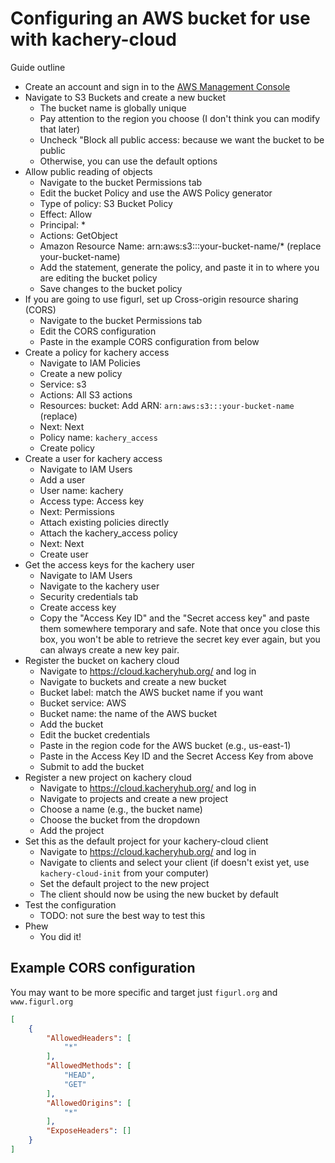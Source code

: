 # Configuring an AWS bucket for use with kachery-cloud

Guide outline

* Create an account and sign in to the [AWS Management Console](https://aws.amazon.com/console/)
* Navigate to S3 Buckets and create a new bucket
    - The bucket name is globally unique
    - Pay attention to the region you choose (I don't think you can modify that later)
    - Uncheck "Block all public access: because we want the bucket to be public
    - Otherwise, you can use the default options
* Allow public reading of objects
    - Navigate to the bucket Permissions tab
    - Edit the bucket Policy and use the AWS Policy generator
    - Type of policy: S3 Bucket Policy
    - Effect: Allow
    - Principal: *
    - Actions: GetObject
    - Amazon Resource Name: arn:aws:s3:::your-bucket-name/* (replace your-bucket-name)
    - Add the statement, generate the policy, and paste it in to where you are editing the bucket policy
    - Save changes to the bucket policy
* If you are going to use figurl, set up Cross-origin resource sharing (CORS)
    - Navigate to the bucket Permissions tab
    - Edit the CORS configuration
    - Paste in the example CORS configuration from below
* Create a policy for kachery access
    - Navigate to IAM Policies
    - Create a new policy
    - Service: s3
    - Actions: All S3 actions
    - Resources: bucket: Add ARN: `arn:aws:s3:::your-bucket-name` (replace)
    - Next: Next
    - Policy name: `kachery_access`
    - Create policy
* Create a user for kachery access
    - Navigate to IAM Users
    - Add a user
    - User name: kachery
    - Access type: Access key
    - Next: Permissions
    - Attach existing policies directly
    - Attach the kachery_access policy
    - Next: Next
    - Create user
* Get the access keys for the kachery user
    - Navigate to IAM Users
    - Navigate to the kachery user
    - Security credentials tab
    - Create access key
    - Copy the "Access Key ID" and the "Secret access key" and paste them somewhere temporary and safe. Note that once you close this box, you won't be able to retrieve the secret key ever again, but you can always create a new key pair.
* Register the bucket on kachery cloud
    - Navigate to https://cloud.kacheryhub.org/ and log in
    - Navigate to buckets and create a new bucket
    - Bucket label: match the AWS bucket name if you want
    - Bucket service: AWS
    - Bucket name: the name of the AWS bucket
    - Add the bucket
    - Edit the bucket credentials
    - Paste in the region code for the AWS bucket (e.g., us-east-1)
    - Paste in the Access Key ID and the Secret Access Key from above
    - Submit to add the bucket
* Register a new project on kachery cloud
    - Navigate to https://cloud.kacheryhub.org/ and log in
    - Navigate to projects and create a new project
    - Choose a name (e.g., the bucket name)
    - Choose the bucket from the dropdown
    - Add the project
* Set this as the default project for your kachery-cloud client
    - Navigate to https://cloud.kacheryhub.org/ and log in
    - Navigate to clients and select your client (if doesn't exist yet, use `kachery-cloud-init` from your computer)
    - Set the default project to the new project
    - The client should now be using the new bucket by default
* Test the configuration
    - TODO: not sure the best way to test this
* Phew
    - You did it!






## Example CORS configuration
You may want to be more specific and target just `figurl.org` and `www.figurl.org`

```json
[
    {
        "AllowedHeaders": [
            "*"
        ],
        "AllowedMethods": [
            "HEAD",
            "GET"
        ],
        "AllowedOrigins": [
            "*"
        ],
        "ExposeHeaders": []
    }
]
```
